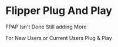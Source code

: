 # Flipper Plug And Play

FPAP Isn't Done Still adding More

For New Users or Current Users Plug & Play
